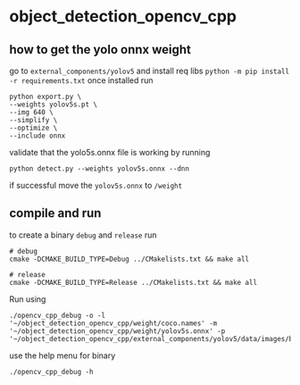 # object_detection_opencv_cpp



## how to get the yolo onnx weight

go to `external_components/yolov5` and install req libs
`python -m pip install -r requirements.txt`
once installed run 
```
python export.py \
--weights yolov5s.pt \
--img 640 \
--simplify \
--optimize \
--include onnx
```
validate that the yolo5s.onnx file is working by running
```
python detect.py --weights yolov5s.onnx --dnn
```
if successful move the `yolov5s.onnx` to `/weight`

## compile and run
to create a binary `debug` and `release` run
```
# debug
cmake -DCMAKE_BUILD_TYPE=Debug ../CMakelists.txt && make all 

# release
cmake -DCMAKE_BUILD_TYPE=Release ../CMakelists.txt && make all 

```
Run using
```
./opencv_cpp_debug -o -l '~/object_detection_opencv_cpp/weight/coco.names' -m '~/object_detection_opencv_cpp/weight/yolov5s.onnx' -p '~/object_detection_opencv_cpp/external_components/yolov5/data/images/bus.jpg'
```

use the help menu for binary
```
./opencv_cpp_debug -h
```